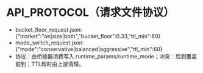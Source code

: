 # API_PROTOCOL（请求文件协议）
- bucket_floor_request.json: {"market":"oe|size|both","bucket_floor":0.33,"ttl_min":60}
- mode_switch_request.json: {"mode":"conservative|balanced|aggressive","ttl_min":60}
- 协议：由桥接器消费写入 runtime_params/runtime_mode；冲突：后到覆盖前到；TTL超时由上游清理。
